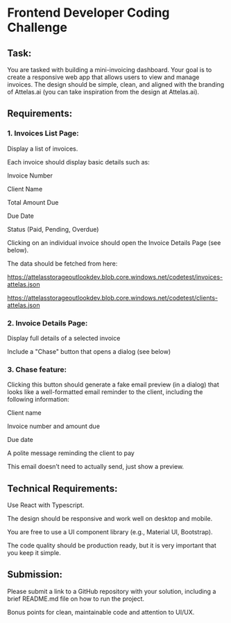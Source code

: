 # Frontend Developer Coding Challenge

## Task: 
You are tasked with building a mini-invoicing dashboard. Your goal is to create a responsive web app that allows users to view and manage invoices. The design should be simple, clean, and aligned with the branding of Attelas.ai (you can take inspiration from the design at Attelas.ai). 

## Requirements: 

### 1. Invoices List Page: 

Display a list of invoices. 

Each invoice should display basic details such as: 

Invoice Number 

Client Name 

Total Amount Due 

Due Date 

Status (Paid, Pending, Overdue) 

Clicking on an individual invoice should open the Invoice Details Page (see below). 

The data should be fetched from here:  

https://attelasstorageoutlookdev.blob.core.windows.net/codetest/invoices-attelas.json 

https://attelasstorageoutlookdev.blob.core.windows.net/codetest/clients-attelas.json 

### 2. Invoice Details Page: 

Display full details of a selected invoice 

Include a "Chase" button that opens a dialog (see below) 

### 3. Chase feature: 

Clicking this button should generate a fake email preview (in a dialog) that looks like a well-formatted email reminder to the client, including the following information: 

Client name 

Invoice number and amount due 

Due date 

A polite message reminding the client to pay 

This email doesn’t need to actually send, just show a preview. 

## Technical Requirements: 

Use React with Typescript. 

The design should be responsive and work well on desktop and mobile. 

You are free to use a UI component library (e.g., Material UI, Bootstrap). 

The code quality should be production ready, but it is very important that you keep it simple. 


## Submission: 

Please submit a link to a GitHub repository with your solution, including a brief README.md file on how to run the project. 

Bonus points for clean, maintainable code and attention to UI/UX. 
